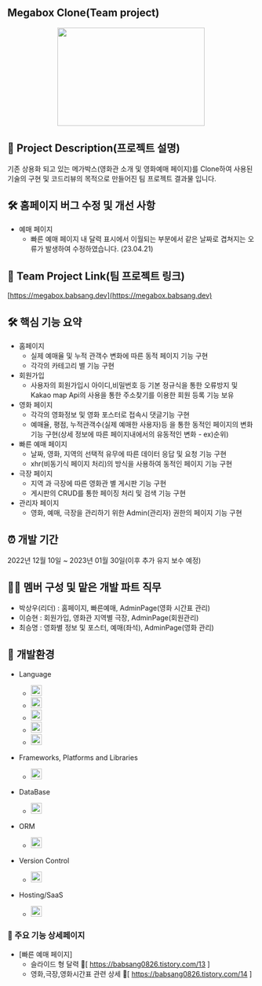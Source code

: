 ## Megabox Clone(Team project)

<p align="center"><img src="https://user-images.githubusercontent.com/109581758/221148252-cbbeb6ae-20c3-46b0-b9b7-b87a647255b4.png" height="200px" width="300px"></p> 

## 🎥 Project Description(프로젝트 설명)
기존 상용화 되고 있는 메가박스(영화관 소개 및 영화예매 페이지)를 Clone하여 
사용된 기술의 구현 및 코드리뷰의 목적으로 만들어진 팀 프로젝트 결과물 입니다.

## 🛠 홈페이지 버그 수정 및 개선 사항
- 예매 페이지
  - 빠른 예매 페이지 내 달력 표시에서 이월되는 부분에서 같은 날짜로 겹쳐지는 오류가 발생하여 수정하였습니다. (23.04.21) 


## 🔗 Team Project Link(팀 프로젝트 링크)
[https://megabox.babsang.dev](https://megabox.babsang.dev)


## 🛠 핵심 기능 요약
- 홈페이지
  - 실제 예매율 및 누적 관객수 변화에 따른 동적 페이지 기능 구현
  - 각각의 카테고리 별 기능 구현
- 회원가입
  - 사용자의 회원가입시 아이디,비밀번호 등 기본 정규식을 통한 오류방지 및 Kakao map Api의 사용을 통한 주소찾기를 이용한 회원 등록 기능 보유
- 영화 페이지
  - 각각의 영화정보 및 영화 포스터로 접속시 댓글기능 구현
  - 예매율, 평점, 누적관객수(실제 예매한 사용자)등 을 통한 동적인 페이지의 변화 기능 구현(상세 정보에 따른 페이지내에서의 유동적인 변화 - ex)순위)
- 빠른 예매 페이지
  - 날짜, 영화, 지역의 선택적 유무에 따른 데이터 응답 및 요청 기능 구현
  - xhr(비동기식 페이지 처리)의 방식을 사용하여 동적인 페이지 기능 구현
- 극장 페이지
  - 지역 과 극장에 따른 영화관 별 게시판 기능 구현
  - 게시판의 CRUD를 통한 페이징 처리 및 검색 기능 구현
- 관리자 페이지
  - 영화, 예매, 극장을 관리하기 위한 Admin(관리자) 권한의 페이지 기능 구현


## ⏰ 개발 기간
2022년 12월 10일 ~ 2023년 01월 30일(이후 추가 유지 보수 예정)


## 👩‍💻 멤버 구성 및 맡은 개발 파트 직무
- 박상우(리더) : 홈페이지, 빠른예매, AdminPage(영화 시간표 관리)
- 이승현 : 회원가입, 영화관 지역별 극장, AdminPage(회원관리) 
- 최승명 : 영화별 정보 및 포스터, 예매(좌석), AdminPage(영화 관리)


## 🔧 개발환경
- Language 
  - <img src="https://img.shields.io/badge/java-007396?style=for-the-badge&logo=java&logoColor=white" height="22px">
  - <img src="https://img.shields.io/badge/html5-E34F26?style=for-the-badge&logo=html5&logoColor=white" height="22px"> 
  - <img src="https://img.shields.io/badge/css3-1572B6?style=for-the-badge&logo=css3&logoColor=white" height="22px"> 
  - <img src="https://img.shields.io/badge/javascript-F7DF1E?style=for-the-badge&logo=javascript&logoColor=white" height="22px">
  - <img src="https://img.shields.io/badge/Thymeleaf-%23005C0F.svg?style=for-the-badge&logo=Thymeleaf&logoColor=white" height="22px">
  
- Frameworks, Platforms and Libraries
  - <img src="https://img.shields.io/badge/springboot-6DB33F?style=for-the-badge&logo=springboot&logoColor=white" height="22px"> 

- DataBase
  - <img src="https://img.shields.io/badge/mariaDB-003545?style=for-the-badge&logo=mariaDB&logoColor=white" height="22px">

- ORM
  - <img src="https://img.shields.io/badge/-mybatis-orange" height="22px">

- Version Control
  - <img src="https://img.shields.io/badge/github-181717?style=for-the-badge&logo=github&logoColor=white" height="22px"> 
  
- Hosting/SaaS
  - <img src="https://img.shields.io/badge/amazonaws-232F3E?style=for-the-badge&logo=amazonaws&logoColor=white" height="22px">


### 📌 주요 기능 상세페이지
- [빠른 예매 페이지]
  -  슬라이드 형 달력 🔗[ https://babsang0826.tistory.com/13 ]
  -  영화,극장,영화시간표 관련 상세 🔗[ https://babsang0826.tistory.com/14 ]

